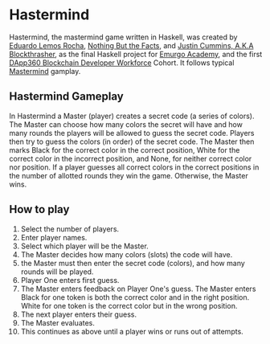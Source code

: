 # Hastermind

Hastermind, the mastermind game written in Haskell, was created by <a href= https://github.com/EduardoLR10> Eduardo Lemos Rocha</a>, <a href=https://github.com/Nothnbutthefacts>Nothing But the Facts</a>, and <a href=https://github.com/blockthrasher>Justin Cummins, A.K.A Blockthrasher</a>, as the final Haskell project for <a href=https://education.emurgo.io/>Emurgo Academy</a>, and the first <a href=https://www.dapp360.io/>DApp360 Blockchain Developer Workforce</a> Cohort.
It follows typical <a href=https://en.wikipedia.org/wiki/Mastermind_(board_game)>Mastermind</a> gamplay. 

<h2>Hastermind Gameplay</h2>

In Hastermind a Master (player) creates a secret code (a series of colors). </br>
The Master can choose how many colors the secret will have and how many rounds the players will be allowed to guess the secret code. Players then try to guess the colors (in order) of the secret code. The Master then marks Black for the correct color in the correct position, White for the correct color in the incorrect position, and None, for neither correct color nor position. If a player guesses all correct colors in the correct positions in the number of allotted rounds they win the game. Otherwise, the Master wins.

<h2>How to play</h2>

1. Select the number of players.
2. Enter player names.
3. Select which player will be the Master.
4. The Master decides how many colors (slots) the code will have. 
5. the Master must then enter the secret code (colors), and how many rounds will be played.
6. Player One enters first guess.
7. The Master enters feedback on Player One's guess. The Master enters Black for one token is both the correct color and in the right position. White for one token is the correct color but in the wrong position.
8. The next player enters their guess.
9. The Master evaluates.
10. This continues as above until a player wins or runs out of attempts.
